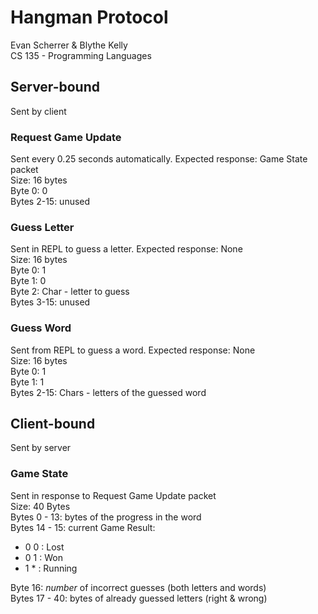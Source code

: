 # Hangman Protocol
Evan Scherrer & Blythe Kelly  
CS 135 - Programming Languages

## Server-bound
Sent by client

### Request Game Update
Sent every 0.25 seconds automatically. Expected response: Game State packet  
Size: 16 bytes  
Byte 0: 0  
Bytes 2-15: unused
  
### Guess Letter
Sent in REPL to guess a letter. Expected response: None  
Size: 16 bytes  
Byte 0: 1  
Byte 1: 0  
Byte 2: Char - letter to guess  
Bytes 3-15: unused  

### Guess Word
Sent from REPL to guess a word. Expected response: None  
Size: 16 bytes  
Byte 0: 1  
Byte 1: 1  
Bytes 2-15: Chars - letters of the guessed word  


## Client-bound
Sent by server  

### Game State
Sent in response to Request Game Update packet  
Size: 40 Bytes  
Bytes 0 - 13: bytes of the progress in the word  
Bytes 14 - 15: current Game Result:
* 0 0 : Lost  
* 0 1 : Won  
* 1 * : Running  

Byte 16: *number* of incorrect guesses (both letters and words)  
Bytes 17 - 40: bytes of already guessed letters (right & wrong)  

